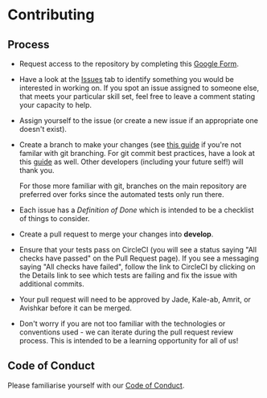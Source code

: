 # Contributing

## Process
- Request access to the repository by completing this [Google Form](https://docs.google.com/forms/d/e/1FAIpQLSee_7ID0N-fvdE3owDpoIJ69PDcGFrpbClbxusxLU2bj58BYw/viewform).
- Have a look at the [Issues](https://github.com/deep-learning-indaba/Baobab/issues) tab to identify something you would be interested in working on. If you spot an issue assigned to someone else, that meets your particular skill set, feel free to leave a comment stating your capacity to help. 
- Assign yourself to the issue (or create a new issue if an appropriate one doesn't exist).
- Create a branch to make your changes (see [this guide](https://git-scm.com/book/en/v2/Git-Branching-Basic-Branching-and-Merging) if you're not familar with git branching. For git commit best practices, have a look at this [guide](https://chris.beams.io/posts/git-commit/) as well. Other developers (including your future self!) will thank you.

    For those more familiar with git, branches on the main repository are preferred over forks since the automated tests only run there.
- Each issue has a _Definition of Done_ which is intended to be a checklist of things to consider.
- Create a pull request to merge your changes into **develop**. 
- Ensure that your tests pass on CircleCI (you will see a status saying "All checks have passed" on the Pull Request page). If you see a messaging saying "All checks have failed", follow the link to CircleCI by clicking on the Details link to see which tests are failing and fix the issue with additional commits. 
- Your pull request will need to be approved by Jade, Kale-ab, Amrit, or Avishkar before it can be merged.

- Don't worry if you are not too familiar with the technologies or conventions used - we can iterate during the pull request review process. This is intended to be a learning opportunity for all of us! 

## Code of Conduct
Please familiarise yourself with our [Code of Conduct](https://github.com/deep-learning-indaba/Baobab/blob/develop/CODE_OF_CONDUCT.md).